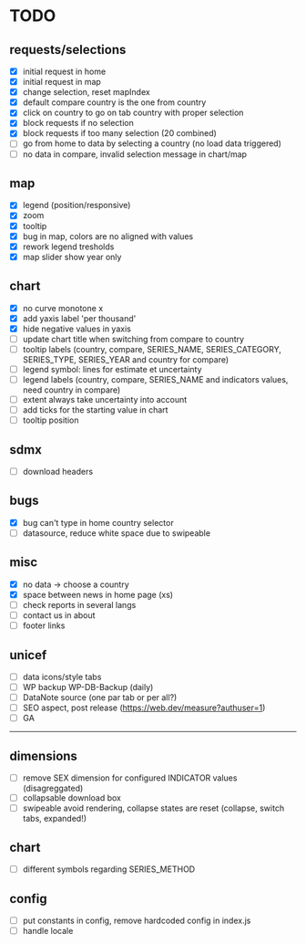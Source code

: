 # TODO

## requests/selections
- [x] initial request in home
- [x] initial request in map
- [x] change selection, reset mapIndex
- [x] default compare country is the one from country
- [x] click on country to go on tab country with proper selection
- [x] block requests if no selection
- [x] block requests if too many selection (20 combined)
- [ ] go from home to data by selecting a country (no load data triggered)
- [ ] no data in compare, invalid selection message in chart/map

## map
- [x] legend (position/responsive)
- [x] zoom
- [x] tooltip
- [x] bug in map, colors are no aligned with values
- [x] rework legend tresholds
- [x] map slider show year only

## chart
- [x] no curve monotone x
- [x] add yaxis label 'per thousand'
- [x] hide negative values in yaxis
- [ ] update chart title when switching from compare to country
- [ ] tooltip labels (country, compare, SERIES_NAME, SERIES_CATEGORY, SERIES_TYPE, SERIES_YEAR and country for compare)
- [ ] legend symbol: lines for estimate et uncertainty
- [ ] legend labels (country, compare, SERIES_NAME and indicators values, need country in compare)
- [ ] extent always take uncertainty into account
- [ ] add ticks for the starting value in chart
- [ ] tooltip position

## sdmx
- [ ] download headers

## bugs
- [x] bug can't type in home country selector
- [ ] datasource, reduce white space due to swipeable

## misc
- [x] no data -> choose a country
- [x] space between news in home page (xs)
- [ ] check reports in several langs
- [ ] contact us in about
- [ ] footer links

## unicef
- [ ] data icons/style tabs
- [ ] WP backup WP-DB-Backup (daily)
- [ ] DataNote source (one par tab or per all?)
- [ ] SEO aspect, post release (https://web.dev/measure?authuser=1)
- [ ] GA

---

## dimensions
- [ ] remove SEX dimension for configured INDICATOR values (disagreggated)
- [ ] collapsable download box
- [ ] swipeable avoid rendering, collapse states are reset (collapse, switch tabs, expanded!)

## chart
- [ ] different symbols regarding SERIES_METHOD

## config
- [ ] put constants in config, remove hardcoded config in index.js
- [ ] handle locale
